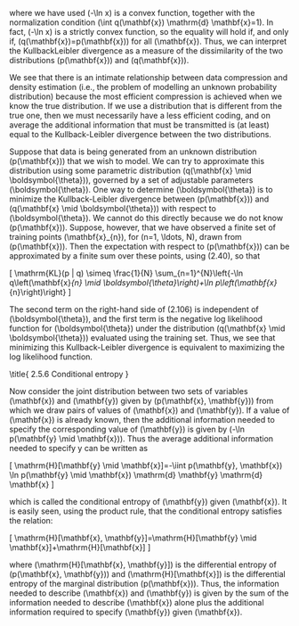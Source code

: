 where we have used \(-\ln x\) is a convex function, together with the normalization condition \(\int q(\mathbf{x}) \mathrm{d} \mathbf{x}=1\). In fact, \(-\ln x\) is a strictly convex function, so the equality will hold if, and only if, \(q(\mathbf{x})=p(\mathbf{x})\) for all \(\mathbf{x}\). Thus, we can interpret the KullbackLeibler divergence as a measure of the dissimilarity of the two distributions \(p(\mathbf{x})\) and \(q(\mathbf{x})\).

We see that there is an intimate relationship between data compression and density estimation (i.e., the problem of modelling an unknown probability distribution) because the most efficient compression is achieved when we know the true distribution. If we use a distribution that is different from the true one, then we must necessarily have a less efficient coding, and on average the additional information that must be transmitted is (at least) equal to the Kullback-Leibler divergence between the two distributions.

Suppose that data is being generated from an unknown distribution \(p(\mathbf{x})\) that we wish to model. We can try to approximate this distribution using some parametric distribution \(q(\mathbf{x} \mid \boldsymbol{\theta})\), governed by a set of adjustable parameters \(\boldsymbol{\theta}\). One way to determine \(\boldsymbol{\theta}\) is to minimize the Kullback-Leibler divergence between \(p(\mathbf{x})\) and \(q(\mathbf{x} \mid \boldsymbol{\theta})\) with respect to \(\boldsymbol{\theta}\). We cannot do this directly because we do not know \(p(\mathbf{x})\). Suppose, however, that we have observed a finite set of training points \(\mathbf{x}_{n}\), for \(n=1, \ldots, N\), drawn from \(p(\mathbf{x})\). Then the expectation with respect to \(p(\mathbf{x})\) can be approximated by a finite sum over these points, using (2.40), so that

\[
\mathrm{KL}(p \| q) \simeq \frac{1}{N} \sum_{n=1}^{N}\left\{-\ln q\left(\mathbf{x}_{n} \mid \boldsymbol{\theta}\right)+\ln p\left(\mathbf{x}_{n}\right)\right\}
\]

The second term on the right-hand side of (2.106) is independent of \(\boldsymbol{\theta}\), and the first term is the negative log likelihood function for \(\boldsymbol{\theta}\) under the distribution \(q(\mathbf{x} \mid \boldsymbol{\theta})\) evaluated using the training set. Thus, we see that minimizing this Kullback-Leibler divergence is equivalent to maximizing the log likelihood function.

\title{
2.5.6 Conditional entropy
}

Now consider the joint distribution between two sets of variables \(\mathbf{x}\) and \(\mathbf{y}\) given by \(p(\mathbf{x}, \mathbf{y})\) from which we draw pairs of values of \(\mathbf{x}\) and \(\mathbf{y}\). If a value of \(\mathbf{x}\) is already known, then the additional information needed to specify the corresponding value of \(\mathbf{y}\) is given by \(-\ln p(\mathbf{y} \mid \mathbf{x})\). Thus the average additional information needed to specify y can be written as

\[
\mathrm{H}[\mathbf{y} \mid \mathbf{x}]=-\iint p(\mathbf{y}, \mathbf{x}) \ln p(\mathbf{y} \mid \mathbf{x}) \mathrm{d} \mathbf{y} \mathrm{d} \mathbf{x}
\]

which is called the conditional entropy of \(\mathbf{y}\) given \(\mathbf{x}\). It is easily seen, using the product rule, that the conditional entropy satisfies the relation:

\[
\mathrm{H}[\mathbf{x}, \mathbf{y}]=\mathrm{H}[\mathbf{y} \mid \mathbf{x}]+\mathrm{H}[\mathbf{x}]
\]

where \(\mathrm{H}[\mathbf{x}, \mathbf{y}]\) is the differential entropy of \(p(\mathbf{x}, \mathbf{y})\) and \(\mathrm{H}[\mathbf{x}]\) is the differential entropy of the marginal distribution \(p(\mathbf{x})\). Thus, the information needed to describe \(\mathbf{x}\) and \(\mathbf{y}\) is given by the sum of the information needed to describe \(\mathbf{x}\) alone plus the additional information required to specify \(\mathbf{y}\) given \(\mathbf{x}\).